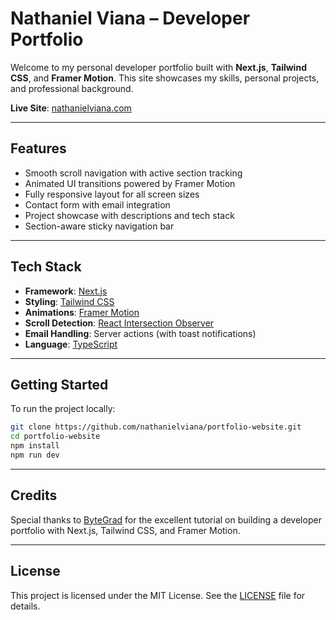# Nathaniel Viana – Developer Portfolio

Welcome to my personal developer portfolio built with **Next.js**, **Tailwind CSS**, and **Framer Motion**. This site showcases my skills, personal projects, and professional background.

**Live Site**: [nathanielviana.com](https://nathanielviana.com)

---

## Features

- Smooth scroll navigation with active section tracking
- Animated UI transitions powered by Framer Motion
- Fully responsive layout for all screen sizes
- Contact form with email integration
- Project showcase with descriptions and tech stack
- Section-aware sticky navigation bar

---

## Tech Stack

- **Framework**: [Next.js](https://nextjs.org/)
- **Styling**: [Tailwind CSS](https://tailwindcss.com/)
- **Animations**: [Framer Motion](https://www.framer.com/motion/)
- **Scroll Detection**: [React Intersection Observer](https://www.npmjs.com/package/react-intersection-observer)
- **Email Handling**: Server actions (with toast notifications)
- **Language**: [TypeScript](https://www.typescriptlang.org/)

---

## Getting Started

To run the project locally:

```bash
git clone https://github.com/nathanielviana/portfolio-website.git
cd portfolio-website
npm install
npm run dev
```

---

## Credits

Special thanks to [ByteGrad](https://www.youtube.com/watch?v=sUKptmUVIBM&t=22513s) for the excellent tutorial on building a developer portfolio with Next.js, Tailwind CSS, and Framer Motion.

---

## License

This project is licensed under the MIT License. See the [LICENSE](./LICENSE) file for details.
